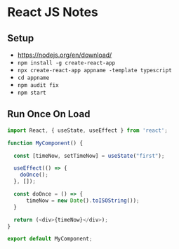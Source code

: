 # React JS Notes

## Setup
* https://nodejs.org/en/download/
* `npm install -g create-react-app`
* `npx create-react-app appname -template typescript`
* `cd appname`
* `npm audit fix`
* `npm start`

## Run Once On Load

```js
import React, { useState, useEffect } from 'react';

function MyComponent() {

  const [timeNow, setTimeNow] = useState("first");

  useEffect(() => {
    doOnce();
  }, []);

  const doOnce = () => {
      timeNow = new Date().toISOString());
  }

  return (<div>{timeNow}</div>);
}

export default MyComponent;
```
